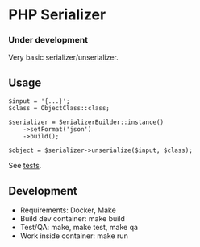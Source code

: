 # PHP Serializer

### Under development

Very basic serializer/unserializer.

## Usage
```
$input = '{...}';
$class = ObjectClass::class;

$serializer = SerializerBuilder::instance()
    ->setFormat('json')
    ->build();
    
$object = $serializer->unserialize($input, $class);
```

See [tests](./tests/SerializerTest.php).

## Development

* Requirements: Docker, Make
* Build dev container: make build
* Test/QA: make, make test, make qa
* Work inside container: make run

